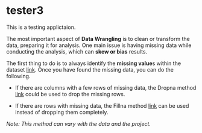 # tester3

This is a testing applictaion.


The most important aspect of **Data Wrangling** is to clean or transform the data, preparing it for analysis. One main issue is having missing data while conducting the analysis, which can **skew or bias** results. 

The first thing to do is to always identify the **missing value**s within the dataset [link](https://pandas.pydata.org/pandas-docs/stable/generated/pandas.isnull.html).
Once you have found the missing data, you can do the following.

* If there are columns with a few rows of missing data, the Dropna method [link](http://pandas.pydata.org/pandas-docs/stable/generated/pandas.DataFrame.dropna.html) could be used to drop the missing rows. 

* If there are rows with missing data, the Fillna method [link]( http://pandas.pydata.org/pandas-docs/version/0.17.0/generated/pandas.DataFrame.fillna.html) can be used instead of dropping them completely. 

*Note: This method can vary with the data and the project.*


